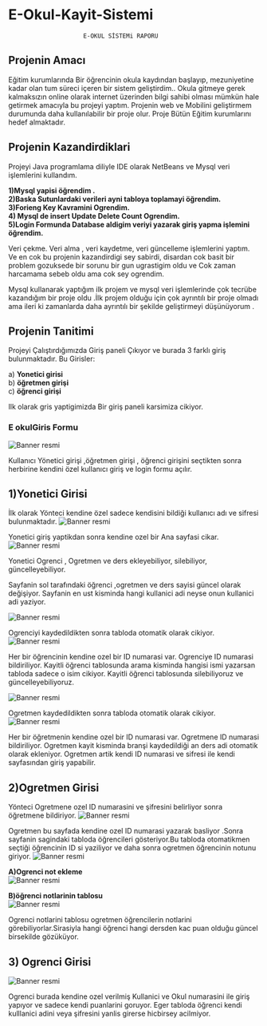 # E-Okul-Kayit-Sistemi


                         E-OKUL SİSTEMi RAPORU


##  Projenin Amacı

Eğitim kurumlarında Bir öğrencinin okula kaydından başlayıp, mezuniyetine kadar olan tum süreci içeren bir sistem geliştirdim.. Okula gitmeye gerek kalmaksızın online olarak internet üzerinden bilgi sahibi olması mümkün hale getirmek amacıyla bu projeyi yaptım.
Projenin web ve Mobilini geliştirmem durumunda daha kullanılabilir bir proje olur.
Proje Bütün Eğitim kurumlarını hedef almaktadır.

## Projenin Kazandirdiklari

Projeyi Java programlama diliyle IDE olarak NetBeans  ve Mysql veri işlemlerini kullandım.

**1)Mysql yapisi öğrendim .**<br/>
**2)Baska Sutunlardaki verileri ayni tabloya toplamayi öğrendim.**<br/>
**3)Forieng Key Kavramini Ogrendim.**<br/>
**4) Mysql  de insert Update Delete  Count  Ogrendim.**<br/>
**5)Login Formunda Database aldigim veriyi yazarak giriş yapma işlemini öğrendim.**<br/>

Veri çekme. Veri alma , veri kaydetme, veri güncelleme işlemlerini yaptım.<br/>
Ve en cok bu projenin kazandirdigi sey sabirdi, disardan cok basit bir problem gozuksede bir sorunu bir gun ugrastigim oldu  ve  Cok zaman harcamama sebeb oldu ama cok sey ogrendim.

Mysql kullanarak yaptığım ilk projem ve mysql veri işlemlerinde çok tecrübe kazandığım bir proje oldu .İlk projem olduğu için çok ayrıntılı bir proje olmadı ama ileri ki zamanlarda daha ayrıntılı bir şekilde geliştirmeyi  düşünüyorum .


## Projenin Tanitimi
Projeyi Çalıştırdığımızda Giriş paneli Çıkıyor ve burada 3 farklı giriş bulunmaktadır.
Bu Girisler: 

a)	**Yonetici girisi** <br/>
b)	**öğretmen girişi** <br/>
c)	**öğrenci girişi** <br/>


Ilk olarak gris yaptigimizda Bir giriş paneli karsimiza cikiyor.
### E okulGiris Formu
![Banner resmi](https://github.com/fatih40/E-Okul-Kayit-Sistemi/blob/master/E%20okul%20projesi%20%20images/G%C4%B1r%C4%B1s.PNG)

Kullanıcı Yönetici girişi ,öğretmen girişi , öğrenci girişini seçtikten sonra herbirine kendini özel kullanıcı giriş ve login formu açılır.

## 1)Yonetici Girisi

İlk olarak Yönteci kendine özel sadece kendisini bildiği kullanıcı adı ve sifresi bulunmaktadır.
![Banner resmi](https://github.com/fatih40/E-Okul-Kayit-Sistemi/blob/master/E%20okul%20projesi%20%20images/Mudur%20giris.PNG)

Yonetici giriş yaptikdan sonra kendine ozel bir Ana sayfasi cikar.
![Banner resmi](https://github.com/fatih40/E-Okul-Kayit-Sistemi/blob/master/E%20okul%20projesi%20%20images/Mudur%20main.PNG)



Yonetici  Ogrenci , Ogretmen ve ders ekleyebiliyor,  silebiliyor, güncelleyebiliyor.


Sayfanin sol tarafındaki öğrenci ,ogretmen ve ders sayisi güncel olarak değişiyor.
Sayfanin en ust kisminda hangi kullanici adi neyse onun kullanici adi yaziyor.
 
 ![Banner resmi](https://github.com/fatih40/E-Okul-Kayit-Sistemi/blob/master/E%20okul%20projesi%20%20images/ogrenci%20ekle%20sayfasi.PNG)
 
Ogrenciyi kaydedildikten sonra tabloda otomatik olarak cikiyor.
![Banner resmi](https://github.com/fatih40/E-Okul-Kayit-Sistemi/blob/master/E%20okul%20projesi%20%20images/Ogrenci%20tablosu%20sayfasi.PNG)

Her bir öğrencinin kendine ozel bir  ID numarasi var.
Ogrenciye ID numarasi bildiriliyor.
Kayitli öğrenci tablosunda arama kisminda hangisi ismi yazarsan tabloda sadece o isim cikiyor.
Kayitli öğrenci tablosunda  silebiliyoruz ve güncelleyebiliyoruz.

![Banner resmi](https://github.com/fatih40/E-Okul-Kayit-Sistemi/blob/master/E%20okul%20projesi%20%20images/Ogretmen%20yeni%20kayit%20sayfasi.PNG)

Ogretmen kaydedildikten sonra tabloda otomatik olarak cikiyor.
![Banner resmi](https://github.com/fatih40/E-Okul-Kayit-Sistemi/blob/master/E%20okul%20projesi%20%20images/Ogretmen%20kayit%20tablosu.PNG)

Her bir öğretmenin kendine ozel bir  ID numarasi var.
Ogretmene ID numarasi bildiriliyor.
Ogretmen kayit kisminda branşi kaydedildiği an ders adi otomatik olarak ekleniyor.
Ogretmen artik kendi ID numarasi ve sifresi ile kendi sayfasından giriş yapabilir.


## 2)Ogretmen Girisi
Yönteci  Ogretmene ozel ID  numarasini ve şifresini belirliyor sonra  öğretmene bildiriyor.
![Banner resmi](https://github.com/fatih40/E-Okul-Kayit-Sistemi/blob/master/E%20okul%20projesi%20%20images/Mudur%20giris.PNG)

Ogretmen bu sayfada kendine ozel ID numarasi yazarak basliyor .Sonra  sayfanin sagindaki tabloda öğrencileri gösteriyor.Bu tabloda otomatikmen seçtiği öğrencinin ID si yaziliyor ve daha sonra ogretmen öğrencinin notunu giriyor.
![Banner resmi](https://github.com/fatih40/E-Okul-Kayit-Sistemi/blob/master/E%20okul%20projesi%20%20images/Ogretmen%20menu%20sayfasi.PNG)


**A)Ogrenci not ekleme**<br/>
![Banner resmi](https://github.com/fatih40/E-Okul-Kayit-Sistemi/blob/master/E%20okul%20projesi%20%20images/ogrenci%20not%20ekleme%20sayfasi.PNG)

**B)öğrenci notlarinin tablosu**<br/>
![Banner resmi](https://github.com/fatih40/E-Okul-Kayit-Sistemi/blob/master/E%20okul%20projesi%20%20images/ogrenci%20not%20tablosu%20ogretmen%20icin.PNG)

Ogrenci notlarini tablosu ogretmen öğrencilerin notlarini görebiliyorlar.Sirasiyla hangi öğrenci hangi dersden kac puan olduğu güncel birsekilde gözüküyor.

## 3) Ogrenci Girisi

![Banner resmi](https://github.com/fatih40/E-Okul-Kayit-Sistemi/blob/master/E%20okul%20projesi%20%20images/ogrenci%20giris%20sayfasi.PNG)

Ogrenci burada kendine ozel verilmiş Kullanici ve Okul numarasini ile giriş yapıyor ve sadece kendi puanlarini goruyor.
Eger tabloda öğrenci kendi kulllanici adini veya şifresini yanlis girerse hicbirsey acilmiyor.














